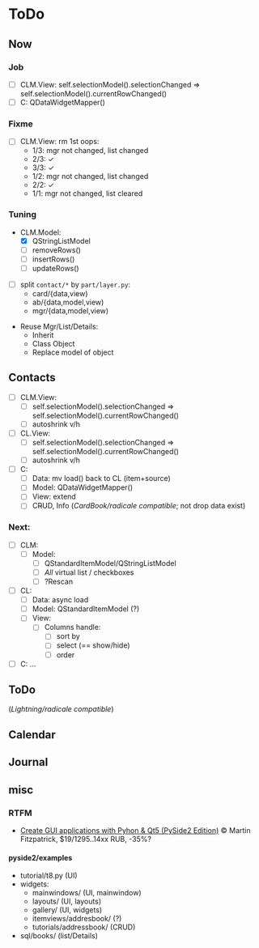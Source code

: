 # ToDo

## Now

### Job
- [ ] CLM.View: self.selectionModel().selectionChanged => self.selectionModel().currentRowChanged()
- [ ] C: QDataWidgetMapper()

### Fixme
- [ ] CLM.View: rm 1st oops:
  - 1/3: mgr not changed, list changed
  - 2/3: &check;
  - 3/3: &check;
  - 1/2: mgr not changed, list changed
  - 2/2: &check;
  - 1/1: mgr not changed, list cleared

### Tuning
- CLM.Model:
  - [x] QStringListModel
  - [ ] removeRows()
  - [ ] insertRows()
  - [ ] updateRows()
- [ ] split `contact/*` by `part/layer.py`:
  - card/{data,view)
  - ab/{data,model,view)
  - mgr/{data,model,view)
- Reuse Mgr/List/Details:
  - Inherit
  - Class Object
  - Replace model of object

## Contacts
- [ ] CLM.View:
  - [ ] self.selectionModel().selectionChanged => self.selectionModel().currentRowChanged()
  - [ ] autoshrink v/h
- [ ] CL.View:
  - [ ] self.selectionModel().selectionChanged => self.selectionModel().currentRowChanged()
  - [ ] autoshrink v/h
- [ ] C:
  - [ ] Data: mv load() back to CL (item+source)
  - [ ] Model: QDataWidgetMapper()
  - [ ] View: extend
  - [ ] C~~R~~UD, Info (*CardBook/radicale compatible*; not drop data exist)

### Next:
- [ ] CLM:
  - [ ] Model:
    - [ ] QStandardItemModel/QStringListModel
    - [ ] *All* virtual list / checkboxes
    - [ ] ?Rescan
- [ ] CL:
  - [ ] Data: async load
  - [ ] Model: QStandardItemModel (?)
  - [ ] View:
    - [ ] Columns handle:
       - [ ] sort by
       - [ ] select (== show/hide)
       - [ ] order
- [ ] C: &hellip;

## ToDo
(*Lightning/radicale compatible*)

## Calendar

## Journal

## misc

### RTFM
- [Create GUI applications with Pyhon & Qt5 (PySide2 Edition)](https://www.pythonguis.com/pyside2-book/) &copy; Martin Fitzpatrick, $19/1295..14xx RUB, -35%?

#### pyside2/examples
- tutorial/t8.py (UI)
- widgets:
  - mainwindows/ (UI, mainwindow)
  - layouts/ (UI, layouts)
  - gallery/ (UI, widgets)
  - itemviews/addresbook/ (?)
  - tutorials/addressbook/ (CRUD)
- sql/books/ (list/Details)
